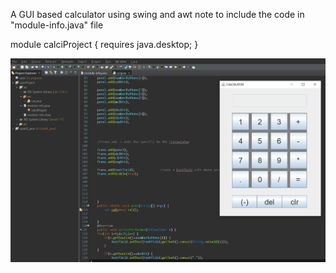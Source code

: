 A GUI based calculator using swing and awt
note to include the code in "module-info.java" file 

module calciProject {
	requires java.desktop;
}

![OutputImage](./image/img.png)




